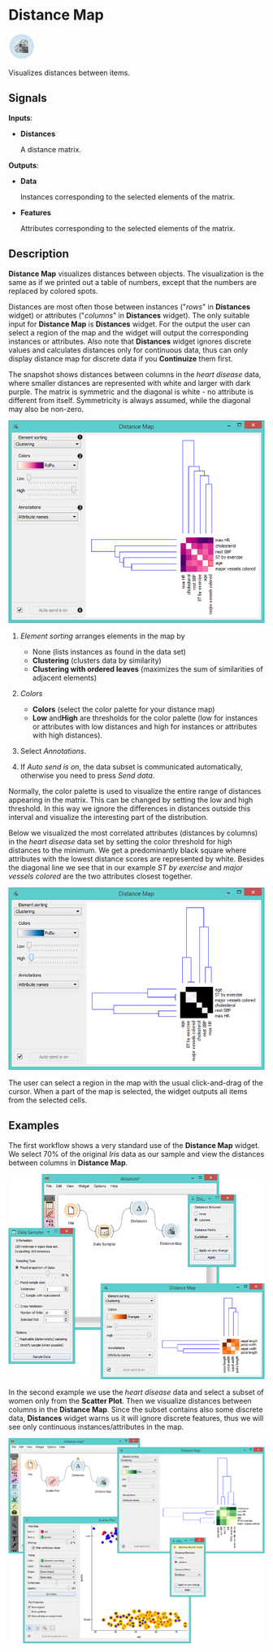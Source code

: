 Distance Map
============

![image](icons/distance-map.png)

Visualizes distances between items.

Signals
-------

**Inputs**:

- **Distances**

  A distance matrix.

**Outputs**:

- **Data**

  Instances corresponding to the selected elements of the matrix.

- **Features**

  Attributes corresponding to the selected elements of the matrix.

Description
-----------

**Distance Map** visualizes distances between objects. The
visualization is the same as if we printed out a
table of numbers, except that the numbers are replaced by colored spots.

Distances are most often those between instances ("*rows*" in **Distances** widget)
or attributes ("*columns*" in **Distances** widget). The only suitable input for **Distance Map**
is **Distances** widget. For the output the user can select a region of the map and
the widget will output the corresponding instances or attributes.
Also note that **Distances** widget ignores discrete values and calculates
distances only for continuous data, thus can only display distance map for discrete
data if you **Continuize** them first.

The snapshot shows distances between columns in the *heart disease*
data, where smaller distances are represented with white and larger with dark purple.
The matrix is symmetric and the diagonal is white - no attribute is different from itself.
Symmetricity is always assumed, while the diagonal may also be non-zero.

![image](images/DistanceMap-stamped.png)

1. *Element sorting* arranges elements in the map by
    - None (lists instances as found in the data set)
    - **Clustering** (clusters data by similarity)
    - **Clustering with ordered leaves** (maximizes the sum of similarities of adjacent elements)

2. *Colors*
    - **Colors** (select the color palette for your distance map)
    - **Low** and**High** are thresholds for the color palette (low for instances or attributes with low
    distances and high for instances or attributes with high distances).

3. Select *Annotations*.

4.  If *Auto send is on*, the data subset is communicated
automatically, otherwise you need to press *Send data*.

Normally, the color palette is used to
visualize the entire range of distances appearing in the matrix. This
can be changed by setting the low and high threshold. In this way we ignore the differences 
in distances outside this interval and visualize the
interesting part of the distribution.

Below we visualized the most correlated attributes (distances by columns) in the *heart disease* data set 
by setting the color threshold for high distances to the minimum. We get a predominantly black square
where attributes with the lowest distance scores are represented by white. Besides the
diagonal line we see that in our example *ST by exercise* and *major vessels
colored* are the two attributes closest together.

![image](images/DistanceMap-Highlighted.png)

The user can select a region in the map with the usual click-and-drag of the cursor.
When a part of the map is selected, the widget outputs all
items from the selected cells.

Examples
--------

The first workflow shows a very standard use of the **Distance Map** widget. We 
select 70% of the original *Iris* data as our sample and view the distances between
columns in **Distance Map**.

<img src="images/DistanceMap-Example2.png" alt="image" width="600">

In the second example we use the *heart disease* data and select a subset of
women only from the **Scatter Plot**. Then we visualize distances between columns
in the **Distance Map**. Since the subset contains also some discrete data,
**Distances** widget warns us it will ignore discrete features, thus we will
see only continuous instances/attributes in the map.

<img src="images/DistanceMap-Example.png" alt="image" width="600">
